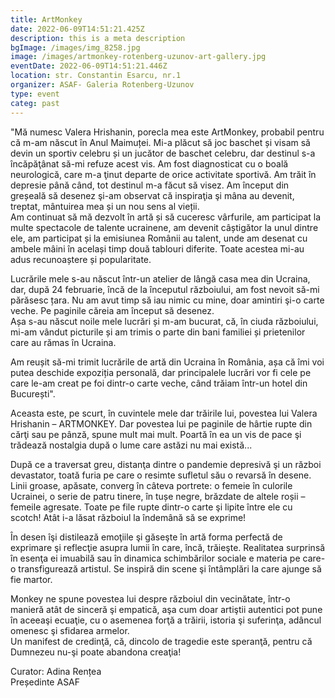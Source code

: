 ```yaml
---
title: ArtMonkey
date: 2022-06-09T14:51:21.425Z
description: this is a meta description
bgImage: /images/img_8258.jpg
image: /images/artmonkey-rotenberg-uzunov-art-gallery.jpg
eventDate: 2022-06-09T14:51:21.446Z
location: str. Constantin Esarcu, nr.1
organizer: ASAF- Galeria Rotenberg-Uzunov
type: event
categ: past
---
```

"Mă numesc Valera Hrishanin, porecla mea este ArtMonkey, probabil pentru că m-am născut în Anul Maimuței. Mi-a plăcut să joc baschet și visam să devin un sportiv celebru și un jucător de baschet celebru, dar destinul s-a încăpăţânat să-mi refuze acest vis. Am fost diagnosticat cu o boală neurologică, care m-a ţinut departe de orice activitate sportivă. Am trăit în depresie până când, tot destinul m-a făcut să visez. Am început din greșeală să desenez şi-am observat că inspiraţia şi mâna au devenit, treptat, mântuirea mea și un nou sens al vieții.\
Am continuat să mă dezvolt în artă și să cuceresc vârfurile, am participat la multe spectacole de talente ucrainene, am devenit câștigător la unul dintre ele, am participat și la emisiunea Românii au talent, unde am desenat cu ambele mâini în același timp două tablouri diferite. Toate acestea mi-au adus recunoaștere și popularitate.

Lucrările mele s-au născut într-un atelier de lângă casa mea din Ucraina, dar, după 24 februarie, încă de la începutul războiului, am fost nevoit să-mi părăsesc țara. Nu am avut timp să iau nimic cu mine, doar amintiri şi-o carte veche. Pe paginile căreia am început să desenez.\
Așa s-au născut noile mele lucrări și m-am bucurat, că, în ciuda războiului, mi-am vândut picturile și am trimis o parte din bani familiei și prietenilor care au rămas în Ucraina.

Am reușit să-mi trimit lucrările de artă din Ucraina în România, așa că îmi voi putea deschide expoziția personală, dar principalele lucrări vor fi cele pe care le-am creat pe foi dintr-o carte veche, când trăiam într-un hotel din București".

Aceasta este, pe scurt, în cuvintele mele dar trăirile lui, povestea lui Valera Hrishanin – ARTMONKEY. Dar povestea lui pe paginile de hârtie rupte din cărţi sau pe pânză, spune mult mai mult. Poartă în ea un vis de pace şi trădează nostalgia după o lume care astăzi nu mai există...

După ce a traversat greu, distanţa dintre o pandemie depresivă şi un război devastator, toată furia pe care o resimte sufletul său o revarsă în desene. Linii groase, apăsate, converg în câteva portrete: o femeie în culorile Ucrainei, o serie de patru tinere, în tușe negre, brăzdate de altele roșii – femeile agresate. Toate pe file rupte dintr-o carte şi lipite între ele cu scotch! Atât i-a lăsat războiul la îndemână să se exprime!

În desen îşi distilează emoţiile şi găseşte în artă forma perfectă de exprimare şi reflecţie asupra lumii în care, încă, trăieşte. Realitatea surprinsă în esenţa ei imuabilă sau în dinamica schimbărilor sociale e materia pe care-o transfigurează artistul. Se inspiră din scene şi întâmplări la care ajunge să fie martor.

Monkey ne spune povestea lui despre războiul din vecinătate, într-o manieră atât de sinceră şi empatică, aşa cum doar artiştii autentici pot pune în aceeaşi ecuaţie, cu o asemenea forţă a trăirii, istoria şi suferinţa, adâncul omenesc şi sfidarea armelor.\
Un manifest de credinţă, că, dincolo de tragedie este speranţă, pentru că Dumnezeu nu-şi poate abandona creaţia!

Curator: Adina Rențea\
Președinte ASAF